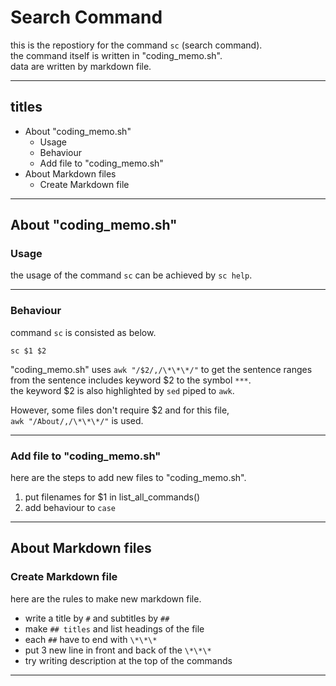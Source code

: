 # Search Command
this is the repostiory for the command `sc` (search command).  
the command itself is written in "coding_memo.sh".  
data are written by markdown file.  



***



## titles

* About "coding_memo.sh"  
	* Usage  
	* Behaviour  
	* Add file to "coding_memo.sh"  
* About Markdown files  
	* Create Markdown file  




***



## About "coding_memo.sh"

### Usage
the usage of the command `sc` can be achieved by `sc help`.  



***



### Behaviour
command `sc` is consisted as below.
```
sc $1 $2
```
"coding_memo.sh" uses `awk "/$2/,/\*\*\*/"` to get the sentence ranges    
from the sentence includes keyword \$2 to the symbol `***`.  
the keyword \$2 is also highlighted by `sed` piped to `awk`.    

However, some files don't require \$2 and for this file,  
`awk "/About/,/\*\*\*/"` is used.



***



### Add file to "coding_memo.sh"
here are the steps to add new files to "coding_memo.sh".

1. put filenames for \$1 in list\_all_commands()  
2. add behaviour to `case`  




***



## About Markdown files

### Create Markdown file
here are the rules to make new markdown file.

* write a title by `#` and subtitles by `##`  
* make `## titles` and list headings of the file  
* each `##` have to end with `\*\*\*`  
* put 3 new line in front and back of the `\*\*\*`  
* try writing description at the top of the commands  




***



